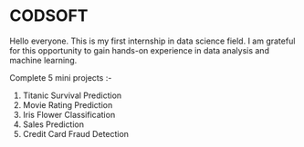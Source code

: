 # CODSOFT
Hello everyone.
This is my first internship in data science field.
I am grateful for this opportunity to gain hands-on experience in data analysis and machine learning.

Complete 5 mini projects :-
1) Titanic Survival Prediction
2) Movie Rating Prediction
3) Iris Flower Classification
4) Sales Prediction
5) Credit Card Fraud Detection
